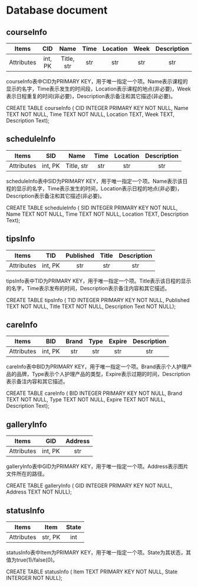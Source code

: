 # Database document

## courseInfo

|   Items    |   CID   |    Name    | Time | Location | Week | Description |
| :--------: | :-----: | :--------: | :--: | :------: | :--: | :---------: |
| Attributes | int, PK | Title, str | str  |   str    | str  |     str     |

courseInfo表中CID为PRIMARY KEY，用于唯一指定一个项。Name表示课程的显示的名字，Time表示发生的时间段，Location表示课程的地点(非必要)，Week表示日程重复的时间(非必要)，Description表示备注和其它描述(非必要)。

CREATE TABLE courseInfo (
CID INTEGER PRIMARY KEY NOT NULL,
Name TEXT NOT NULL,
Time TEXT NOT NULL,
Location TEXT,
Week TEXT,
Description Text);

## scheduleInfo

|   Items    |   SID   |    Name    | Time | Location | Description |
| :--------: | :-----: | :--------: | :--: | :------: | :---------: |
| Attributes | int, PK | Title, str | str  |   str    |     str     |

scheduleInfo表中SID为PRIMARY KEY，用于唯一指定一个项。Name表示该日程的显示的名字，Time表示发生的时间，Location表示日程的地点(非必要)，Description表示备注和其它描述(非必要)。

CREATE TABLE scheduleInfo (
SID INTEGER PRIMARY KEY NOT NULL,
Name TEXT NOT NULL,
Time TEXT NOT NULL,
Location TEXT,
Description Text);

## tipsInfo
|   Items    |   TID   | Published |   Title    | Description |
| :--------: | :-----: | :-------: | :--------: | :---------: |
| Attributes | int, PK |    str    |    str     |     str     |

tipsInfo表中TID为PRIMARY KEY，用于唯一指定一个项。Title表示该日程的显示的名字，Time表示发布的时间，Description表示备注内容和其它描述。

CREATE TABLE tipsInfo (
TID INTEGER PRIMARY KEY NOT NULL,
Published TEXT NOT NULL,
Title TEXT NOT NULL,
Description Text NOT NULL);

## careInfo
|   Items    |   BID   |  Brand  |   Type   |   Expire  | Description |
| :--------: | :-----: | :-----: | :------: | :-------: | :---------: |
| Attributes | int, PK |   str   |   str    |    str    |     str     |

careInfo表中BID为PRIMARY KEY，用于唯一指定一个项。Brand表示个人护理产品的品牌，Type表示个人护理产品的类型，Expire表示过期的时间，Description表示备注内容和其它描述。

CREATE TABLE careInfo (
BID INTEGER PRIMARY KEY NOT NULL,
Brand TEXT NOT NULL,
Type TEXT NOT NULL,
Expire TEXT NOT NULL,
Description Text);

## galleryInfo

|   Items    |   GID   |  Address  |
| :--------: | :-----: | :-------: |
| Attributes | int, PK |    str    |

galleryInfo表中GID为PRIMARY KEY，用于唯一指定一个项。Address表示图片文件所在的路径。

CREATE TABLE galleryInfo (
GID INTEGER PRIMARY KEY NOT NULL,
Address TEXT NOT NULL);

## statusInfo
|   Items    |   Item   |  State  |
| :--------: | :------: | :-----: |
| Attributes | str, PK  |  int    |

statusInfo表中Item为PRIMARY KEY，用于唯一指定一个项。State为其状态，其值为true(1)/false(0)。

CREATE TABLE statusInfo (
Item TEXT PRIMARY KEY NOT NULL,
State INTERGER NOT NULL);
